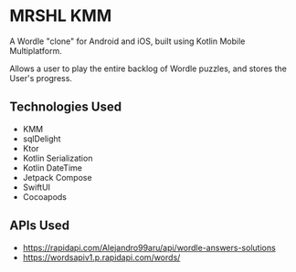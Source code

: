 # MRSHL KMM
A Wordle "clone" for Android and iOS, built using Kotlin Mobile Multiplatform.

Allows a user to play the entire backlog of Wordle puzzles, and stores the User's progress.

## Technologies Used
- KMM
- sqlDelight
- Ktor
- Kotlin Serialization
- Kotlin DateTime
- Jetpack Compose
- SwiftUI
- Cocoapods

## APIs Used
- <https://rapidapi.com/Alejandro99aru/api/wordle-answers-solutions>
- <https://wordsapiv1.p.rapidapi.com/words/>
